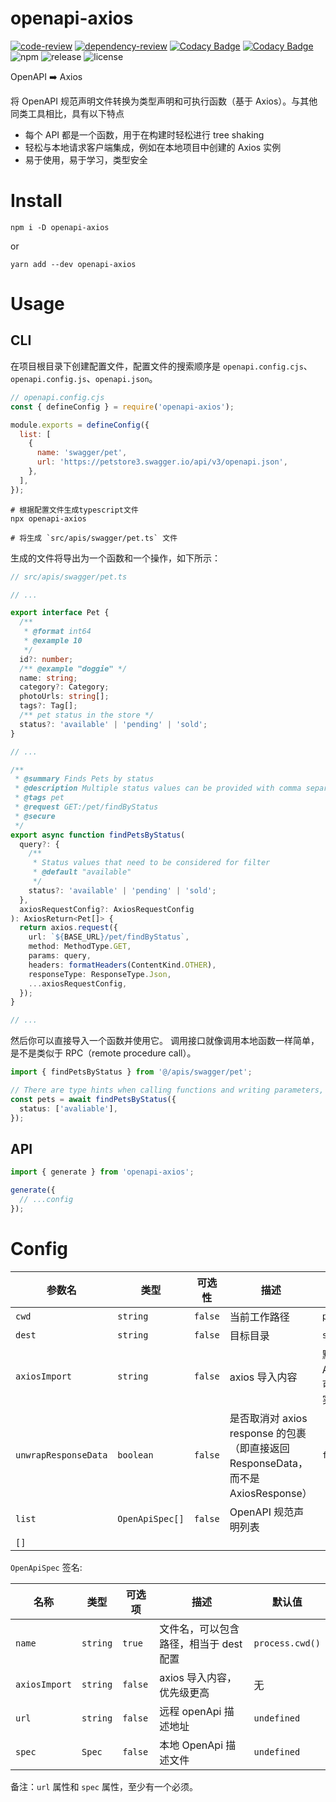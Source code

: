 # openapi-axios

[![code-review](https://github.com/FrontEndDev-org/openapi-axios/actions/workflows/code-review.yml/badge.svg)](https://github.com/FrontEndDev-org/openapi-axios/actions/workflows/code-review.yml)
[![dependency-review](https://github.com/FrontEndDev-org/openapi-axios/actions/workflows/dependency-review.yml/badge.svg)](https://github.com/FrontEndDev-org/openapi-axios/actions/workflows/dependency-review.yml)
[![Codacy Badge](https://app.codacy.com/project/badge/Grade/e788387e5e27472ba3b5003bf19aeea7)](https://app.codacy.com/gh/FrontEndDev-org/openapi-axios/dashboard?utm_source=gh&utm_medium=referral&utm_content=&utm_campaign=Badge_grade)
[![Codacy Badge](https://app.codacy.com/project/badge/Coverage/e788387e5e27472ba3b5003bf19aeea7)](https://app.codacy.com/gh/FrontEndDev-org/openapi-axios/dashboard?utm_source=gh&utm_medium=referral&utm_content=&utm_campaign=Badge_coverage)
![npm](https://img.shields.io/npm/v/openapi-axios)
![release](https://img.shields.io/github/v/release/FrontEndDev-org/openapi-axios)
![license](https://img.shields.io/github/license/FrontEndDev-org/openapi-axios)

OpenAPI ➡️ Axios

将 OpenAPI 规范声明文件转换为类型声明和可执行函数（基于 Axios）。与其他同类工具相比，具有以下特点

- 每个 API 都是一个函数，用于在构建时轻松进行 tree shaking
- 轻松与本地请求客户端集成，例如在本地项目中创建的 Axios 实例
- 易于使用，易于学习，类型安全

# Install

```shell
npm i -D openapi-axios
```

or

```shell
yarn add --dev openapi-axios
```

# Usage

## CLI

在项目根目录下创建配置文件，配置文件的搜索顺序是 `openapi.config.cjs`、`openapi.config.js`、`openapi.json`。

```js
// openapi.config.cjs
const { defineConfig } = require('openapi-axios');

module.exports = defineConfig({
  list: [
    {
      name: 'swagger/pet',
      url: 'https://petstore3.swagger.io/api/v3/openapi.json',
    },
  ],
});
```

```shell
# 根据配置文件生成typescript文件
npx openapi-axios

# 将生成 `src/apis/swagger/pet.ts` 文件
```

生成的文件将导出为一个函数和一个操作，如下所示：

```ts
// src/apis/swagger/pet.ts

// ...

export interface Pet {
  /**
   * @format int64
   * @example 10
   */
  id?: number;
  /** @example "doggie" */
  name: string;
  category?: Category;
  photoUrls: string[];
  tags?: Tag[];
  /** pet status in the store */
  status?: 'available' | 'pending' | 'sold';
}

// ...

/**
 * @summary Finds Pets by status
 * @description Multiple status values can be provided with comma separated strings
 * @tags pet
 * @request GET:/pet/findByStatus
 * @secure
 */
export async function findPetsByStatus(
  query?: {
    /**
     * Status values that need to be considered for filter
     * @default "available"
     */
    status?: 'available' | 'pending' | 'sold';
  },
  axiosRequestConfig?: AxiosRequestConfig
): AxiosReturn<Pet[]> {
  return axios.request({
    url: `${BASE_URL}/pet/findByStatus`,
    method: MethodType.GET,
    params: query,
    headers: formatHeaders(ContentKind.OTHER),
    responseType: ResponseType.Json,
    ...axiosRequestConfig,
  });
}

// ...
```

然后你可以直接导入一个函数并使用它。 调用接口就像调用本地函数一样简单，是不是类似于 RPC（remote procedure call）。

```ts
import { findPetsByStatus } from '@/apis/swagger/pet';

// There are type hints when calling functions and writing parameters, thanks to TypeScript.
const pets = await findPetsByStatus({
  status: ['avaliable'],
});
```

## API

```ts
import { generate } from 'openapi-axios';

generate({
  // ...config
});
```

# Config

| 参数名               | 类型            | 可选性  | 描述                                                                              | 默认值                                          |
| -------------------- | --------------- | ------- | --------------------------------------------------------------------------------- | ----------------------------------------------- |
| `cwd`                | `string`        | `false` | 当前工作路径                                                                      | `process.cwd()`                                 |
| `dest`               | `string`        | `false` | 目标目录                                                                          | `src/apis`                                      |
| `axiosImport`        | `string`        | `false` | axios 导入内容                                                                    | 默认从官方 Axios 导入，可以使用自己实现的客户端 |
| `unwrapResponseData` | `boolean`       | `false` | 是否取消对 axios response 的包裹（即直接返回 ResponseData，而不是 AxiosResponse） | `false`                                         |
| `list`               | `OpenApiSpec[]` | `false` | OpenAPI 规范声明列表                                                              |                                                 |
| `[]`                 |                 |         |                                                                                   |                                                 |

`OpenApiSpec` 签名:

| 名称          | 类型     | 可选项  | 描述                                   | 默认值          |
| ------------- | -------- | ------- | -------------------------------------- | --------------- |
| `name`        | `string` | `true`  | 文件名，可以包含路径，相当于 dest 配置 | `process.cwd()` |
| `axiosImport` | `string` | `false` | axios 导入内容，优先级更高             | 无              |
| `url`         | `string` | `false` | 远程 openApi 描述地址                  | `undefined`     |
| `spec`        | `Spec`   | `false` | 本地 OpenApi 描述文件                  | `undefined`     |

备注：`url` 属性和 `spec` 属性，至少有一个必须。
